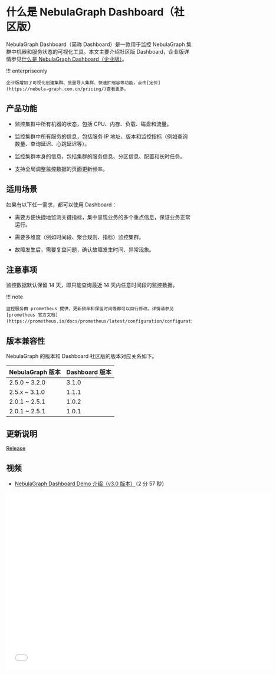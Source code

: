 # 什么是 NebulaGraph Dashboard（社区版）

NebulaGraph Dashboard（简称 Dashboard）是一款用于监控 NebulaGraph 集群中机器和服务状态的可视化工具。本文主要介绍社区版 Dashboard，企业版详情参见[什么是 NebulaGraph Dashboard（企业版）](../nebula-dashboard-ent/1.what-is-dashboard-ent.md)。

!!! enterpriseonly

    企业版增加了可视化创建集群、批量导入集群、快速扩缩容等功能，点击[定价](https://nebula-graph.com.cn/pricing/)查看更多。

## 产品功能

- 监控集群中所有机器的状态，包括 CPU、内存、负载、磁盘和流量。

- 监控集群中所有服务的信息，包括服务 IP 地址、版本和监控指标（例如查询数量、查询延迟、心跳延迟等）。
  
- 监控集群本身的信息，包括集群的服务信息、分区信息、配置和长时任务。

- 支持全局调整监控数据的页面更新频率。

## 适用场景

如果有以下任一需求，都可以使用 Dashboard：

- 需要方便快捷地监测关键指标，集中呈现业务的多个重点信息，保证业务正常运行。

- 需要多维度（例如时间段、聚合规则、指标）监控集群。

- 故障发生后，需要复盘问题，确认故障发生时间、异常现象。

## 注意事项

监控数据默认保留 14 天，即只能查询最近 14 天内任意时间段的监控数据。

!!! note

    监控服务由 prometheus 提供，更新频率和保留时间等都可以自行修改。详情请参见 [prometheus 官方文档](https://prometheus.io/docs/prometheus/latest/configuration/configuration/)。

## 版本兼容性

NebulaGraph 的版本和 Dashboard 社区版的版本对应关系如下。

|NebulaGraph 版本|Dashboard 版本|
|:---|:---|
|2.5.0 ~ 3.2.0|3.1.0|
|2.5.x ~ 3.1.0|1.1.1|
|2.0.1 ~ 2.5.1|1.0.2|
|2.0.1 ~ 2.5.1|1.0.1|

## 更新说明

[Release](https://github.com/vesoft-inc/nebula-dashboard/releases/tag/{{dashboard.tag}})

## 视频

 * [NebulaGraph Dashboard Demo 介绍（v3.0 版本）](https://www.bilibili.com/video/BV12A4y1f7KL/)（2 分 57 秒）
 <iframe src="//player.bilibili.com/player.html?aid=896639724&bvid=BV12A4y1f7KL&cid=723060811&page=1&high_quality=1" scrolling="no" border="0" frameborder="no" framespacing="0" allowfullscreen="true" width="720px" height="480px"> </iframe>